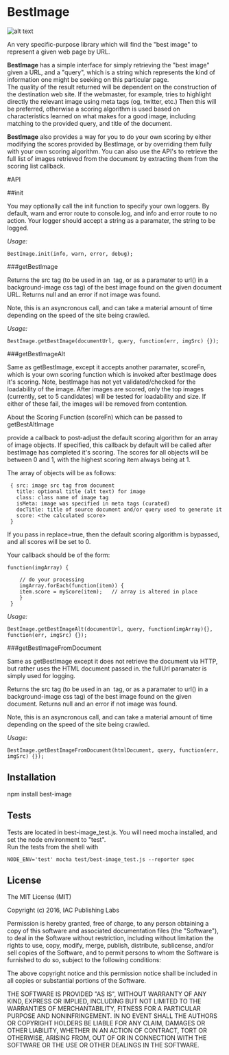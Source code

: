 BestImage
=========

![alt text](http://i68.tinypic.com/bjhcnt.jpg "Best Image")

An very specific-purpose library which will find the "best image" to represent a given web page by URL.  

**BestImage** has a simple interface for simply retrieving the "best image" given a URL, and a "query",
which is a string which represents the kind of information one might be seeking on this particular page.  
The quality of the result returned will be dependent on the construction of the destination web site.  If
the webmaster, for example, tries to highlight directly the relevant image using meta tags (og, twitter, etc.)
Then this will be preferred, otherwise a scoring algorithm is used based on characteristics learned on what
makes for a good image, including matching to the provided query, and title of the document.

**BestImage** also provides a way for you to do your own scoring by either modifying the scores provided by BestImage,
or by overriding them fully with your own scoring algorithm.  You can also use the API's to retrieve the full list
of images retrieved from the document by extracting them from the scoring list callback.


#API

##init

You may optionally call the init function to specify your own loggers. By default, warn and error route to console.log, and 
info and error route to no action.  Your logger should accept a string as a paramater, the string to be logged.

*Usage:*
```
BestImage.init(info, warn, error, debug);

```

###getBestImage

Returns the src tag (to be used in an <img> tag, or as a paramater to url() in a background-image css tag) of the best image
found on the given document URL.  Returns null and an error if not image was found.

Note, this is an asyncronous call, and can take a material amount of time depending on the speed of the site being crawled.

*Usage:*
```
BestImage.getBestImage(documentUrl, query, function(err, imgSrc) {});

```

###getBestImageAlt

Same as getBestImage, except it accepts another paramater, scoreFn, which is your own scoring function which is invoked
after bestImage does it's scoring.  Note, bestImage has not yet validated/checked for the loadability of the image.  After 
images are scored, only the top images (currently, set to 5 candidates) will be tested for loadability and size.  If either of
these fail, the images will be removed from contention.



About the Scoring Function (scoreFn) which can be passed to getBestAltImage

provide a callback to post-adjust the default scoring algorithm for an array of image objects.  If specified, this
callback by default will be called after bestImage has completed it's scoring.  The scores for all objects
will be between 0 and 1, with the highest scoring item always being at 1.  

The array of objects will be as follows:

```
 { src: image src tag from document
   title: optional title (alt text) for image
   class: class name of image tag
   isMeta: image was specified in meta tags (curated)
   docTitle: title of source document and/or query used to generate it
   score: <the calculated score>
 }
```
If you pass in replace=true, then the default scoring algorithm is bypassed, and all scores will be set
to 0.

Your callback should be of the form:

```
function(imgArray) {

    // do your processing
    imgArray.forEach(function(item)) {
    item.score = myScore(item);   // array is altered in place
    }
 }
 ```

*Usage:*
```
BestImage.getBestImageAlt(documentUrl, query, function(imgArray){}, function(err, imgSrc) {});

```

###getBestImageFromDocument

Same as getBestImage except it does not retrieve the document via HTTP, but rather uses the HTML document passed in.  the fullUrl paramater
is simply used for logging.

Returns the src tag (to be used in an <img> tag, or as a paramater to url() in a background-image css tag) of the best image
found on the given document.  Returns null and an error if not image was found.

Note, this is an asyncronous call, and can take a material amount of time depending on the speed of the site being crawled.

*Usage:*
```
BestImage.getBestImageFromDocument(htmlDocument, query, function(err, imgSrc) {});

```

## Installation

  npm install best-image

## Tests

Tests are located in best-image_test.js.  You will need mocha installed, and set the node environment to "test".  
Run the tests from the shell with

```
NODE_ENV='test' mocha test/best-image_test.js --reporter spec
```

## License

The MIT License (MIT)

Copyright (c) 2016, IAC Publishing Labs

Permission is hereby granted, free of charge, to any person obtaining a copy
of this software and associated documentation files (the "Software"), to deal
in the Software without restriction, including without limitation the rights
to use, copy, modify, merge, publish, distribute, sublicense, and/or sell
copies of the Software, and to permit persons to whom the Software is
furnished to do so, subject to the following conditions:

The above copyright notice and this permission notice shall be included in
all copies or substantial portions of the Software.

THE SOFTWARE IS PROVIDED "AS IS", WITHOUT WARRANTY OF ANY KIND, EXPRESS OR
IMPLIED, INCLUDING BUT NOT LIMITED TO THE WARRANTIES OF MERCHANTABILITY,
FITNESS FOR A PARTICULAR PURPOSE AND NONINFRINGEMENT. IN NO EVENT SHALL THE
AUTHORS OR COPYRIGHT HOLDERS BE LIABLE FOR ANY CLAIM, DAMAGES OR OTHER
LIABILITY, WHETHER IN AN ACTION OF CONTRACT, TORT OR OTHERWISE, ARISING FROM,
OUT OF OR IN CONNECTION WITH THE SOFTWARE OR THE USE OR OTHER DEALINGS IN
THE SOFTWARE.



